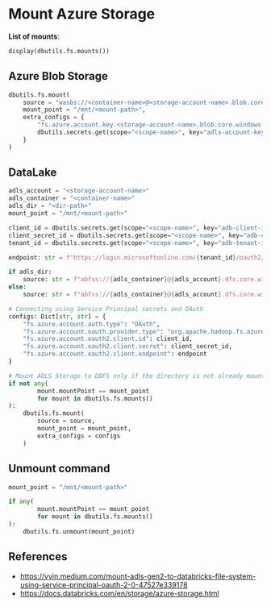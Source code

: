 # Mount Azure Storage

**List of mounts**:

```python
display(dbutils.fs.mounts())
```

## Azure Blob Storage

```python
dbutils.fs.mount(
    source = "wasbs://<container-name>@<storage-account-name>.blob.core.windows.net",
    mount_point = "/mnt/<mount-path>",
    extra_configs = {
        "fs.azure.account.key.<storage-account-name>.blob.core.windows.net":
        dbutils.secrets.get(scope="<scope-name>", key="adls-account-key"),
    }
)
```

## DataLake

```python
adls_account = "<storage-account-name>"
adls_container = "<container-name>"
adls_dir = "<dir-path>"
mount_point = "/mnt/<mount-path>"

client_id = dbutils.secrets.get(scope="<scope-name>", key="adb-client-id")
client_secret_id = dbutils.secrets.get(scope="<scope-name>", key="adb-client-secrete-id")
tenant_id = dbutils.secrets.get(scope="<scope-name>", key="adb-tenant-id")

endpoint: str = f"https://login.microsoftonline.com/{tenant_id}/oauth2/token"

if adls_dir:
    source: str = f"abfss://{adls_container}@{adls_account}.dfs.core.windows.net/{adls_dir}"
else:
    source: str = f"abfss://{adls_container}@{adls_account}.dfs.core.windows.net"

# Connecting using Service Principal secrets and OAuth
configs: Dict[str, str] = {
    "fs.azure.account.auth.type": "OAuth",
    "fs.azure.account.oauth.provider.type": "org.apache.hadoop.fs.azurebfs.oauth2.ClientCredsTokenProvider",
    "fs.azure.account.oauth2.client.id": client_id,
    "fs.azure.account.oauth2.client.secret": client_secret_id,
    "fs.azure.account.oauth2.client.endpoint": endpoint
}

# Mount ADLS Storage to DBFS only if the directory is not already mounted
if not any(
        mount.mountPoint == mount_point
        for mount in dbutils.fs.mounts()
):
    dbutils.fs.mount(
        source = source,
        mount_point = mount_point,
        extra_configs = configs
    )
```

## Unmount command

```python
mount_point = "/mnt/<mount-path>"

if any(
        mount.mountPoint == mount_point
        for mount in dbutils.fs.mounts()
):
    dbutils.fs.unmount(mount_point)
```

## References

- https://vvin.medium.com/mount-adls-gen2-to-databricks-file-system-using-service-principal-oauth-2-0-47527e339178
- https://docs.databricks.com/en/storage/azure-storage.html
